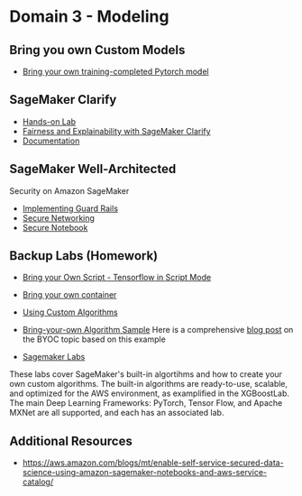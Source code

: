 # Domain 3 - Modeling

## Bring you own Custom Models
- [Bring your own training-completed Pytorch model](https://github.com/aboavent/ai-ml-bb-2021/tree/main/week1/day3/amazon-sagemaker-custom-container)

## SageMaker Clarify
- [Hands-on Lab](https://sagemaker-immersionday.workshop.aws/en/lab5.html)
- [Fairness and Explainability with SageMaker Clarify](https://github.com/pedrosola/bbmlaws/blob/master/bias_and_explainability.ipynb) 
- [Documentation](https://sagemaker-examples.readthedocs.io/en/latest/sagemaker_processing/fairness_and_explainability/fairness_and_explainability.html)


## SageMaker Well-Architected

Security on Amazon SageMaker 
- [Implementing Guard Rails](https://d96a2n0rdrgcs.cloudfront.net/security_for_sysops/best_practice.html)
- [Secure Networking](https://d96a2n0rdrgcs.cloudfront.net/security_for_sysops/team_resources.html)
- [Secure Notebook](https://d96a2n0rdrgcs.cloudfront.net/security_for_sysops/secure_notebook.html)

## Backup Labs (Homework)

- [Bring your Own Script - Tensorflow in Script Mode](https://sagemaker-immersionday.workshop.aws/en/lab3/option2.html)

- [Bring your own container](https://sagemaker-immersionday.workshop.aws/en/lab3/option1.html)

- [Using Custom Algorithms](https://sagemaker-workshop.com/custom.html)

- [Bring-your-own Algorithm Sample](https://github.com/aws/amazon-sagemaker-examples/tree/master/advanced_functionality/scikit_bring_your_own/container)
Here is a comprehensive [blog post](https://aws.amazon.com/blogs/machine-learning/train-and-host-scikit-learn-models-in-amazon-sagemaker-by-building-a-scikit-docker-container/) on the BYOC topic based on this example 

- [Sagemaker Labs](https://catalog.us-east-1.prod.workshops.aws/v2/workshops/6ff48ab1-6732-4108-afaa-b598665fb4b0/en-US/sagemaker-labs)

These labs cover SageMaker's built-in algortihms and how to create your own custom algorithms. The built-in algorithms are ready-to-use, scalable, and optimized for the AWS environment, as examplified in the XGBoostLab. The main Deep Learning Frameworks: PyTorch, Tensor Flow, and Apache MXNet are all supported, and each has an associated lab.

## Additional Resources
- https://aws.amazon.com/blogs/mt/enable-self-service-secured-data-science-using-amazon-sagemaker-notebooks-and-aws-service-catalog/



